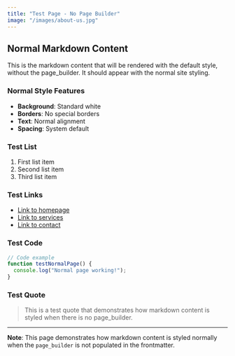 ```yaml
---
title: "Test Page - No Page Builder"
image: "/images/about-us.jpg"
---
```


## Normal Markdown Content

This is the markdown content that will be rendered with the default style, without the page_builder. It should appear with the normal site styling.

### Normal Style Features

- **Background**: Standard white
- **Borders**: No special borders
- **Text**: Normal alignment
- **Spacing**: System default

### Test List

1. First list item
2. Second list item
3. Third list item

### Test Links

- [Link to homepage](/)
- [Link to services](/services)
- [Link to contact](/contact-us)

### Test Code

```javascript
// Code example
function testNormalPage() {
  console.log("Normal page working!");
}
```

### Test Quote

> This is a test quote that demonstrates how markdown content is styled when there is no page_builder.

---

**Note**: This page demonstrates how markdown content is styled normally when the `page_builder` is not populated in the frontmatter.
